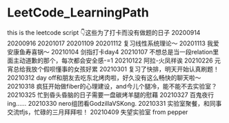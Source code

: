 # LeetCode_LearningPath
this is the leetcode script
👇这些为了打卡而没有做题的日子
20200914
20200916
20201017
20201109
20201112 复习线性系统理论～
20201113 我爱安康鱼寿喜锅～
20210104 剑指打卡day4
20210107 不想总是当一段relation里面主动道歉的那个，每次都会安全感-=1
20210122 阿拉-火凤祥诶
20210226 元宵总给我放个假呗懂事的女孩好累
20210301 复习了快排，明天开始认真刷题！
20210312 day off和朋友去吃东北烤肉啦，好久没有这么畅快的聊天啦～
20210318 疯狂开始做fiber的心理建设，and今儿个腿冷，能不能不去实验室？
20210325 忙到昏头昏脑的日子需要一盘碳烤羊腿的慰藉
20210327 百鬼夜行ing……
20210330 nero组团看GodzillaVSKong.
20210331 实验室聚餐，和同事交流tfjs，忙碌的三月拜拜啦！
20210409 失望实验室
from pepper



  
